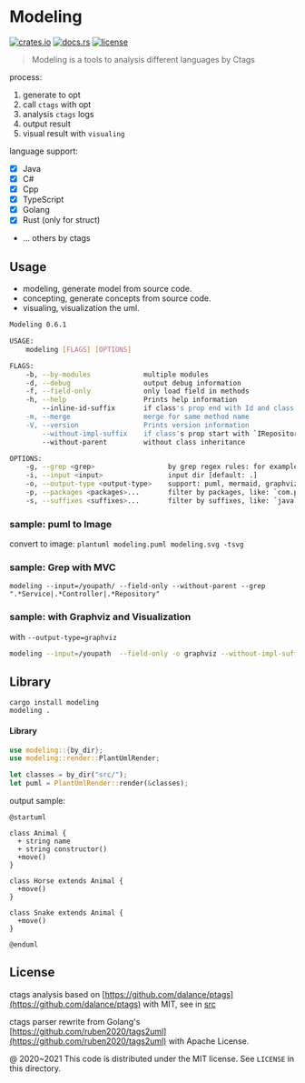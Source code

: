 # Modeling

[![crates.io](https://img.shields.io/crates/v/modeling.svg)](https://crates.io/crates/modeling)
[![docs.rs](https://docs.rs/modeling/badge.svg)](https://docs.rs/modeling/)
[![license](https://img.shields.io/crates/l/modeling)](https://github.com/inherd/modeling/blob/master/LICENSE)

> Modeling is a tools to analysis different languages by Ctags

process:

1. generate to opt
2. call `ctags` with opt
3. analysis `ctags` logs
4. output result
5. visual result with `visualing`

language support:

 - [x] Java
 - [x] C#
 - [x] Cpp
 - [x] TypeScript
 - [x] Golang
 - [x] Rust (only for struct)
 - ... others by ctags

## Usage

 - modeling, generate model from source code.
 - concepting, generate concepts from source code.
 - visualing, visualization the uml.

```bash
Modeling 0.6.1

USAGE:
    modeling [FLAGS] [OPTIONS]

FLAGS:
    -b, --by-modules             multiple modules
    -d, --debug                  output debug information
    -f, --field-only             only load field in methods
    -h, --help                   Prints help information
        --inline-id-suffix       if class's prop end with Id and class in list, will replace `int` type to `xxClass`
    -m, --merge                  merge for same method name
    -V, --version                Prints version information
        --without-impl-suffix    if class's prop start with `IRepository` will become `Repository`
        --without-parent         without class inheritance

OPTIONS:
    -g, --grep <grep>                  by grep regex rules: for example: `.*Service` [default: ]
    -i, --input <input>                input dir [default: .]
    -o, --output-type <output-type>    support: puml, mermaid, graphviz with json [default: puml]
    -p, --packages <packages>...       filter by packages, like: `com.phodal.modeling`
    -s, --suffixes <suffixes>...       filter by suffixes, like: `java` for .java file
```

### sample: puml to Image

convert to image: `plantuml modeling.puml modeling.svg -tsvg`

### sample: Grep with MVC

```
modeling --input=/youpath/ --field-only --without-parent --grep ".*Service|.*Controller|.*Repository"
```

### sample: with Graphviz and Visualization

with `--output-type=graphviz`

```bash
modeling --input=/youpath  --field-only -o graphviz --without-impl-suffix
```

## Library

```
cargo install modeling
modeling .
```

#### Library

```rust
use modeling::{by_dir};
use modeling::render::PlantUmlRender;

let classes = by_dir("src/");
let puml = PlantUmlRender::render(&classes);
```

output sample:

```puml
@startuml

class Animal {
  + string name
  + string constructor()
  +move()
}

class Horse extends Animal {
  +move()
}

class Snake extends Animal {
  +move()
}

@enduml
```

License
---

ctags analysis based on [https://github.com/dalance/ptags](https://github.com/dalance/ptags) with MIT, see in [src](plugins/coco_struct_analysis/src)

ctags parser rewrite from Golang's [https://github.com/ruben2020/tags2uml](https://github.com/ruben2020/tags2uml) with Apache License.

@ 2020~2021 This code is distributed under the MIT license. See `LICENSE` in this directory.
